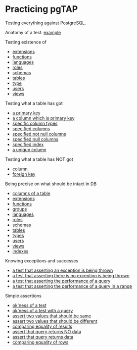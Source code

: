 # Practicing pgTAP

Testing everything against PostgreSQL.

Anatomy of a test: [example](test/example.sql)

Testing existence of

* [extensions](test/existence_of/extension.sql)
* [functions](test/existence_of/function.sql)
* [languages](test/existence_of/language.sql)
* [roles](test/existence_of/role.sql)
* [schemas](test/existence_of/schema.sql)
* [tables](test/existence_of/table.sql)
* [type](test/existence_of/type.sql)
* [users](test/existence_of/user.sql)
* [views](test/existence_of/view.sql)

Testing what a table has got

* [a primary key](test/table/has/primary_key.sql)
* [a column which is primary key](test/table/has/primary_key_column.sql)
* [specific column types](test/table/has/column_type.sql)
* [specified columns](test/table/has/column.sql)
* [specified not null columns](test/table/has/not_null_column.sql)
* [specified null columns](test/table/has/null_column.sql)
* [specified index](test/table/has/index.sql)
* [a unique column](test/table/has/unique_column.sql)

Testing what a table has NOT got

* [column](test/table/has_not/column.sql)
* [foreign key](test/table/has_not/foreign_key.sql)

Being precise on what should be intact in DB

* [columns of a table](test/should_be_intact/columns.sql)
* [extensions](test/should_be_intact/extensions.sql)
* [functions](test/should_be_intact/functions.sql)
* [groups](test/should_be_intact/groups.sql)
* [languages](test/should_be_intact/languages.sql)
* [roles](test/should_be_intact/roles.sql)
* [schemas](test/should_be_intact/schemas.sql)
* [tables](test/should_be_intact/tables.sql)
* [types](test/should_be_intact/types.sql)
* [users](test/should_be_intact/users.sql)
* [views](test/should_be_intact/views.sql)
* [indexes](test/should_be_intact/indexes.sql)

Knowing exceptions and successes

* [a test that asserting an exception is being thrown](test/exceptions_and_successes/throws_ok.sql)
* [a test that asserting there is no exception is being thrown](test/exceptions_and_successes/lives_ok.sql)
* [a test that asserting the performance of a query](test/exceptions_and_successes/performs_ok.sql)
* [a test that asserting the performance of a query in a range](test/exceptions_and_successes/performs_within.sql)

Simple assertions

* [ok'ness of a test](test/simple_assertions/ok.sql)
* [ok'ness of a test with a query](test/simple_assertions/ok_with_query.sql)
* [assert two values that should be same](test/simple_assertions/is.sql)
* [assert two values that should be different](test/simple_assertions/isnt.sql)
* [comparing equality of results](test/simple_assertions/results_eq.sql)
* [assert that query returns NO data](test/simple_assertions/is_empty.sql)
* [assert that query returns data](test/simple_assertions/isnt_empty.sql)
* [comparing equality of rows](test/simple_assertions/row_eq.sql)
